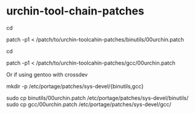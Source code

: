 # urchin-tool-chain-patches
cd <binutils-dir>

patch -p1 < /patch/to/urchin-toolcahin-patches/binutils/00urchin.patch

cd <gcc-dir>

patch -p1 < /patch/to/urchin-toolcahin-patches/gcc/00urchin.patch


Or if using gentoo with crossdev

mkdir -p /etc/portage/patches/sys-devel/{binutils,gcc}

sudo cp binutils/00urchin.patch /etc/portage/patches/sys-devel/binutils/
sudo cp gcc/00urchin.patch /etc/portage/patches/sys-devel/gcc/

